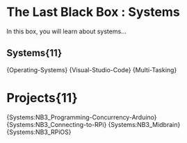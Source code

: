 # The Last Black Box : Systems
In this box, you will learn about systems...

## Systems{11}
{Operating-Systems}
{Visual-Studio-Code}
{Multi-Tasking}

# Projects{11}
{Systems:NB3_Programming-Concurrency-Arduino}
{Systems:NB3_Connecting-to-RPi}
{Systems:NB3_Midbrain}
{Systems:NB3_RPiOS}
